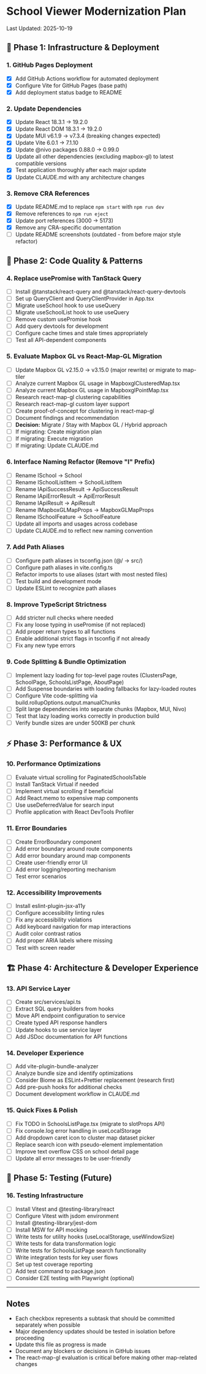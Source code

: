 # School Viewer Modernization Plan

Last Updated: 2025-10-19

## 🚀 Phase 1: Infrastructure & Deployment

### 1. GitHub Pages Deployment
- [x] Add GitHub Actions workflow for automated deployment
- [x] Configure Vite for GitHub Pages (base path)
- [x] Add deployment status badge to README

### 2. Update Dependencies
- [x] Update React 18.3.1 → 19.2.0
- [x] Update React DOM 18.3.1 → 19.2.0
- [x] Update MUI v6.1.9 → v7.3.4 (breaking changes expected)
- [x] Update Vite 6.0.1 → 7.1.10
- [x] Update @nivo packages 0.88.0 → 0.99.0
- [x] Update all other dependencies (excluding mapbox-gl) to latest compatible versions
- [x] Test application thoroughly after each major update
- [x] Update CLAUDE.md with any architecture changes

### 3. Remove CRA References
- [x] Update README.md to replace `npm start` with `npm run dev`
- [x] Remove references to `npm run eject`
- [x] Update port references (3000 → 5173)
- [x] Remove any CRA-specific documentation
- [ ] Update README screenshots (outdated - from before major style refactor)

## 🎨 Phase 2: Code Quality & Patterns

### 4. Replace usePromise with TanStack Query
- [ ] Install @tanstack/react-query and @tanstack/react-query-devtools
- [ ] Set up QueryClient and QueryClientProvider in App.tsx
- [ ] Migrate useSchool hook to use useQuery
- [ ] Migrate useSchoolList hook to use useQuery
- [ ] Remove custom usePromise hook
- [ ] Add query devtools for development
- [ ] Configure cache times and stale times appropriately
- [ ] Test all API-dependent components

### 5. Evaluate Mapbox GL vs React-Map-GL Migration
- [ ] Update Mapbox GL v2.15.0 → v3.15.0 (major rewrite) or migrate to map-tiler
- [ ] Analyze current Mapbox GL usage in MapboxglClusteredMap.tsx
- [ ] Analyze current Mapbox GL usage in MapboxglPointMap.tsx
- [ ] Research react-map-gl clustering capabilities
- [ ] Research react-map-gl custom layer support
- [ ] Create proof-of-concept for clustering in react-map-gl
- [ ] Document findings and recommendation
- [ ] **Decision:** Migrate / Stay with Mapbox GL / Hybrid approach
- [ ] If migrating: Create migration plan
- [ ] If migrating: Execute migration
- [ ] If migrating: Update CLAUDE.md

### 6. Interface Naming Refactor (Remove "I" Prefix)
- [ ] Rename ISchool → School
- [ ] Rename ISchoolListItem → SchoolListItem
- [ ] Rename IApiSuccessResult → ApiSuccessResult
- [ ] Rename IApiErrorResult → ApiErrorResult
- [ ] Rename IApiResult → ApiResult
- [ ] Rename IMapboxGLMapProps → MapboxGLMapProps
- [ ] Rename ISchoolFeature → SchoolFeature
- [ ] Update all imports and usages across codebase
- [ ] Update CLAUDE.md to reflect new naming convention

### 7. Add Path Aliases
- [ ] Configure path aliases in tsconfig.json (@/ → src/)
- [ ] Configure path aliases in vite.config.ts
- [ ] Refactor imports to use aliases (start with most nested files)
- [ ] Test build and development mode
- [ ] Update ESLint to recognize path aliases

### 8. Improve TypeScript Strictness
- [ ] Add stricter null checks where needed
- [ ] Fix any loose typing in usePromise (if not replaced)
- [ ] Add proper return types to all functions
- [ ] Enable additional strict flags in tsconfig if not already
- [ ] Fix any new type errors

### 9. Code Splitting & Bundle Optimization
- [ ] Implement lazy loading for top-level page routes (ClustersPage, SchoolPage, SchoolsListPage, AboutPage)
- [ ] Add Suspense boundaries with loading fallbacks for lazy-loaded routes
- [ ] Configure Vite code-splitting via build.rollupOptions.output.manualChunks
- [ ] Split large dependencies into separate chunks (Mapbox, MUI, Nivo)
- [ ] Test that lazy loading works correctly in production build
- [ ] Verify bundle sizes are under 500KB per chunk

## ⚡ Phase 3: Performance & UX

### 10. Performance Optimizations
- [ ] Evaluate virtual scrolling for PaginatedSchoolsTable
- [ ] Install TanStack Virtual if needed
- [ ] Implement virtual scrolling if beneficial
- [ ] Add React.memo to expensive map components
- [ ] Use useDeferredValue for search input
- [ ] Profile application with React DevTools Profiler

### 11. Error Boundaries
- [ ] Create ErrorBoundary component
- [ ] Add error boundary around route components
- [ ] Add error boundary around map components
- [ ] Create user-friendly error UI
- [ ] Add error logging/reporting mechanism
- [ ] Test error scenarios

### 12. Accessibility Improvements
- [ ] Install eslint-plugin-jsx-a11y
- [ ] Configure accessibility linting rules
- [ ] Fix any accessibility violations
- [ ] Add keyboard navigation for map interactions
- [ ] Audit color contrast ratios
- [ ] Add proper ARIA labels where missing
- [ ] Test with screen reader

## 🏗️ Phase 4: Architecture & Developer Experience

### 13. API Service Layer
- [ ] Create src/services/api.ts
- [ ] Extract SQL query builders from hooks
- [ ] Move API endpoint configuration to service
- [ ] Create typed API response handlers
- [ ] Update hooks to use service layer
- [ ] Add JSDoc documentation for API functions

### 14. Developer Experience
- [ ] Add vite-plugin-bundle-analyzer
- [ ] Analyze bundle size and identify optimizations
- [ ] Consider Biome as ESLint+Prettier replacement (research first)
- [ ] Add pre-push hooks for additional checks
- [ ] Document development workflow in CLAUDE.md

### 15. Quick Fixes & Polish
- [ ] Fix TODO in SchoolsListPage.tsx (migrate to slotProps API)
- [ ] Fix console.log error handling in useLocalStorage
- [ ] Add dropdown caret icon to cluster map dataset picker
- [ ] Replace search icon with pseudo-element implementation
- [ ] Improve text overflow CSS on school detail page
- [ ] Update all error messages to be user-friendly

## 🧪 Phase 5: Testing (Future)

### 16. Testing Infrastructure
- [ ] Install Vitest and @testing-library/react
- [ ] Configure Vitest with jsdom environment
- [ ] Install @testing-library/jest-dom
- [ ] Install MSW for API mocking
- [ ] Write tests for utility hooks (useLocalStorage, useWindowSize)
- [ ] Write tests for data transformation logic
- [ ] Write tests for SchoolsListPage search functionality
- [ ] Write integration tests for key user flows
- [ ] Set up test coverage reporting
- [ ] Add test command to package.json
- [ ] Consider E2E testing with Playwright (optional)

---

## Notes

- Each checkbox represents a subtask that should be committed separately when possible
- Major dependency updates should be tested in isolation before proceeding
- Update this file as progress is made
- Document any blockers or decisions in GitHub issues
- The react-map-gl evaluation is critical before making other map-related changes
